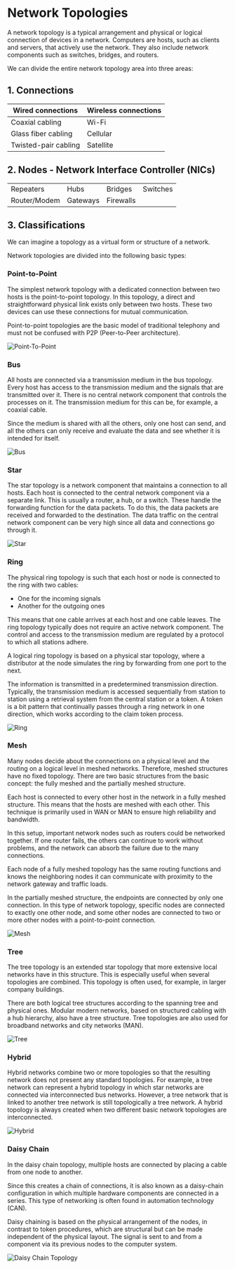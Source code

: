 # Network Topologies
A network topology is a typical arrangement and physical or logical connection of devices in a network. Computers are hosts, such as clients and servers, that actively use the network. They also include network components such as switches, bridges, and routers.

We can divide the entire network topology area into three areas:

## 1. Connections
| Wired connections | Wireless connections |
|---|---|
| Coaxial cabling | Wi-Fi |
| Glass fiber cabling | Cellular |
| Twisted-pair cabling | Satellite |

## 2. Nodes - Network Interface Controller (NICs)
|  |  |  |  |
|---|---|---|---|
| Repeaters | Hubs | Bridges | Switches |
| Router/Modem | Gateways | Firewalls |  |

## 3. Classifications
We can imagine a topology as a virtual form or structure of a network.

Network topologies are divided into the following basic types:

### Point-to-Point	
The simplest network topology with a dedicated connection between two hosts is the point-to-point topology. In this topology, a direct and straightforward physical link exists only between two hosts. These two devices can use these connections for mutual communication.

Point-to-point topologies are the basic model of traditional telephony and must not be confused with P2P (Peer-to-Peer architecture).

![Point-To-Point](../../Images/Network-topologies/Point-To-Point.png)

### Bus
All hosts are connected via a transmission medium in the bus topology. Every host has access to the transmission medium and the signals that are transmitted over it. There is no central network component that controls the processes on it. The transmission medium for this can be, for example, a coaxial cable.

Since the medium is shared with all the others, only one host can send, and all the others can only receive and evaluate the data and see whether it is intended for itself.

![Bus](../../Images/Network-topologies/Bus.png)

### Star
The star topology is a network component that maintains a connection to all hosts. Each host is connected to the central network component via a separate link. This is usually a router, a hub, or a switch. These handle the forwarding function for the data packets. To do this, the data packets are received and forwarded to the destination. The data traffic on the central network component can be very high since all data and connections go through it.

![Star](../../Images/Network-topologies/Star.png)


### Ring
The physical ring topology is such that each host or node is connected to the ring with two cables:

* One for the incoming signals
* Another for the outgoing ones
 
This means that one cable arrives at each host and one cable leaves. The ring topology typically does not require an active network component. The control and access to the transmission medium are regulated by a protocol to which all stations adhere.

A logical ring topology is based on a physical star topology, where a distributor at the node simulates the ring by forwarding from one port to the next.

The information is transmitted in a predetermined transmission direction. Typically, the transmission medium is accessed sequentially from station to station using a retrieval system from the central station or a token. A token is a bit pattern that continually passes through a ring network in one direction, which works according to the claim token process.

![Ring](../../Images/Network-topologies/Ring.png)


### Mesh	
Many nodes decide about the connections on a physical level and the routing on a logical level in meshed networks. Therefore, meshed structures have no fixed topology. There are two basic structures from the basic concept: the fully meshed and the partially meshed structure.

Each host is connected to every other host in the network in a fully meshed structure. This means that the hosts are meshed with each other. This technique is primarily used in WAN or MAN to ensure high reliability and bandwidth.

In this setup, important network nodes such as routers could be networked together. If one router fails, the others can continue to work without problems, and the network can absorb the failure due to the many connections.

Each node of a fully meshed topology has the same routing functions and knows the neighboring nodes it can communicate with proximity to the network gateway and traffic loads.

In the partially meshed structure, the endpoints are connected by only one connection. In this type of network topology, specific nodes are connected to exactly one other node, and some other nodes are connected to two or more other nodes with a point-to-point connection.

![Mesh](../../Images/Network-topologies/Mesh.png)


### Tree
The tree topology is an extended star topology that more extensive local networks have in this structure. This is especially useful when several topologies are combined. This topology is often used, for example, in larger company buildings.

There are both logical tree structures according to the spanning tree and physical ones. Modular modern networks, based on structured cabling with a hub hierarchy, also have a tree structure. Tree topologies are also used for broadband networks and city networks (MAN).

![Tree](../../Images/Network-topologies/Tree.png)


### Hybrid	
Hybrid networks combine two or more topologies so that the resulting network does not present any standard topologies. For example, a tree network can represent a hybrid topology in which star networks are connected via interconnected bus networks. However, a tree network that is linked to another tree network is still topologically a tree network. A hybrid topology is always created when two different basic network topologies are interconnected.

![Hybrid](../../Images/Network-topologies/Hybrid.png)


### Daisy Chain
In the daisy chain topology, multiple hosts are connected by placing a cable from one node to another.

Since this creates a chain of connections, it is also known as a daisy-chain configuration in which multiple hardware components are connected in a series. This type of networking is often found in automation technology (CAN).

Daisy chaining is based on the physical arrangement of the nodes, in contrast to token procedures, which are structural but can be made independent of the physical layout. The signal is sent to and from a component via its previous nodes to the computer system.

![Daisy Chain Topology](../../Images/Network-topologies/Daisy-Chain.png)
